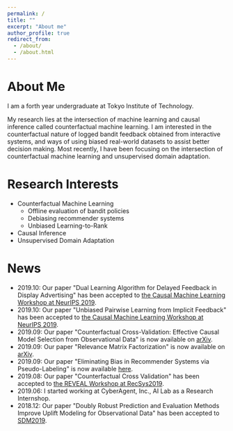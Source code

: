 ```yaml
---
permalink: /
title: ""
excerpt: "About me"
author_profile: true
redirect_from:
  - /about/
  - /about.html
---
```


# About Me
I am a forth year undergraduate at Tokyo Institute of Technology.

My research lies at the intersection of machine learning and causal inference called counterfactual machine learning.
I am interested in the counterfactual nature of logged bandit feedback obtained from interactive systems, and ways of using biased real-world datasets to assist better decision making. Most recently, I have been focusing on the intersection of counterfactual machine learning and unsupervised domain adaptation.

# Research Interests
- Counterfactual Machine Learning
    - Offline evaluation of bandit policies
    - Debiasing recommender systems
    - Unbiased Learning-to-Rank
- Causal Inference
- Unsupervised Domain Adaptation

# News
- 2019.10: Our paper "Dual Learning Algorithm for Delayed Feedback in Display Advertising" has been accepted to [the Causal Machine Learning Workshop at NeurIPS 2019](http://tripods.cis.cornell.edu/neurips19_causalml/).
- 2019.10: Our paper "Unbiased Pairwise Learning from Implicit Feedback" has been accepted to [the Causal Machine Learning Workshop at NeurIPS 2019](http://tripods.cis.cornell.edu/neurips19_causalml/).
- 2019.09: Our paper "Counterfactual Cross-Validation: Effective Causal Model Selection from Observational Data" is now available on [arXiv](https://arxiv.org/abs/1909.05299).
- 2019.09: Our paper "Relevance Matrix Factorization" is now available on [arXiv](https://arxiv.org/abs/1909.03601).
- 2019.09: Our paper "Eliminating Bias in Recommender Systems via Pseudo-Labeling" is now available [here](https://usaito.github.io/files/atmf.pdf).
- 2019.08: Our paper "Counterfactual Cross Validation" has been accepted to [the REVEAL Workshop at RecSys2019](https://sites.google.com/view/reveal2019/home?authuser=0).
- 2019.06: I started working at CyberAgent, Inc., AI Lab as a Research Internshop.  
- 2018.12: Our paper "Doubly Robust Prediction and Evaluation Methods Improve Uplift Modeling for Observational Data" has been accepted to [SDM2019](https://www.siam.org/Conferences/CM/Conference/sdm19).
